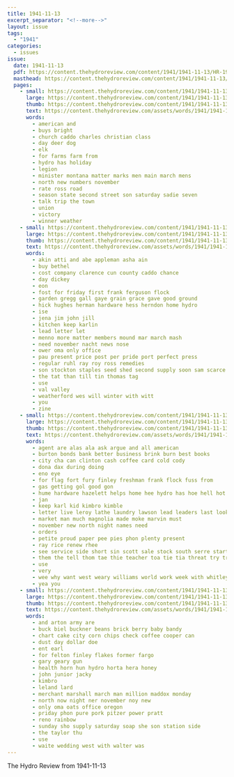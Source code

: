 ```yaml
---
title: 1941-11-13
excerpt_separator: "<!--more-->"
layout: issue
tags:
  - "1941"
categories:
  - issues
issue:
  date: 1941-11-13
  pdf: https://content.thehydroreview.com/content/1941/1941-11-13/HR-1941-11-13.pdf
  masthead: https://content.thehydroreview.com/content/1941/1941-11-13/masthead/HR-1941-11-13.jpg
  pages:
    - small: https://content.thehydroreview.com/content/1941/1941-11-13/small/HR-1941-11-13-01.jpg
      large: https://content.thehydroreview.com/content/1941/1941-11-13/large/HR-1941-11-13-01.jpg
      thumb: https://content.thehydroreview.com/content/1941/1941-11-13/thumbnails/HR-1941-11-13-01.jpg
      text: https://content.thehydroreview.com/assets/words/1941/1941-11-13/HR-1941-11-13-01.txt
      words:
        - american and
        - buys bright
        - church caddo charles christian class
        - day deer dog
        - elk
        - for farms farm from
        - hydro has holiday
        - legion
        - minister montana matter marks men main march mens
        - north new numbers november
        - rate ross road
        - season state second street son saturday sadie seven
        - talk trip the town
        - union
        - victory
        - winner weather
    - small: https://content.thehydroreview.com/content/1941/1941-11-13/small/HR-1941-11-13-02.jpg
      large: https://content.thehydroreview.com/content/1941/1941-11-13/large/HR-1941-11-13-02.jpg
      thumb: https://content.thehydroreview.com/content/1941/1941-11-13/thumbnails/HR-1941-11-13-02.jpg
      text: https://content.thehydroreview.com/assets/words/1941/1941-11-13/HR-1941-11-13-02.txt
      words:
        - akin atti and abe appleman asha ain
        - buy bethel
        - cost company clarence cun county caddo chance
        - day dickey
        - eon
        - fost for friday first frank ferguson flock
        - garden gregg gall gaye grain grace gave good ground
        - hick hughes herman hardware hess herndon home hydro
        - ise
        - jena jim john jill
        - kitchen keep karlin
        - lead letter let
        - menno more matter members mound mar march mash
        - need november nacht news nose
        - ower oma only office
        - pau present price post per pride port perfect press
        - regular ruhl ray roy ross remedies
        - son stockton staples seed shed second supply soon sam scarce supper south saturday sunday sin shower
        - the tat than till tin thomas tag
        - use
        - val valley
        - weatherford wes will winter with witt
        - you
        - zine
    - small: https://content.thehydroreview.com/content/1941/1941-11-13/small/HR-1941-11-13-03.jpg
      large: https://content.thehydroreview.com/content/1941/1941-11-13/large/HR-1941-11-13-03.jpg
      thumb: https://content.thehydroreview.com/content/1941/1941-11-13/thumbnails/HR-1941-11-13-03.jpg
      text: https://content.thehydroreview.com/assets/words/1941/1941-11-13/HR-1941-11-13-03.txt
      words:
        - agent are alas ala ask argue and all american
        - burton bonds bank better business brink burn best books
        - city cha can clinton cash coffee card cold cody
        - dona dax during doing
        - eno eye
        - for flag fort fury finley freshman frank flock fuss from
        - gas getting gol good gon
        - hume hardware hazelett helps home hee hydro has hoe hell hot
        - jan
        - keep karl kid kimbro kimble
        - letter live leroy lathe laundry lawson lead leaders last look
        - market man much magnolia made moke marvin must
        - november new north night names need
        - orders
        - petite proud paper pee pies phon plenty present
        - ray rice renew rhee
        - see service side short sin scott sale stock south serre start station
        - them the tell thom tae thie teacher toa tie tia threat try trial teer texas
        - use
        - very
        - wee why want west weary williams world work week with whitley winter warm will water wal weatherford worth way weathers wait
        - yea you
    - small: https://content.thehydroreview.com/content/1941/1941-11-13/small/HR-1941-11-13-04.jpg
      large: https://content.thehydroreview.com/content/1941/1941-11-13/large/HR-1941-11-13-04.jpg
      thumb: https://content.thehydroreview.com/content/1941/1941-11-13/thumbnails/HR-1941-11-13-04.jpg
      text: https://content.thehydroreview.com/assets/words/1941/1941-11-13/HR-1941-11-13-04.txt
      words:
        - and arton army are
        - buck biel buckner beans brick berry baby bandy
        - chart cake city corn chips check coffee cooper can
        - dust day dollar doe
        - ent earl
        - for felton finley flakes former fargo
        - gary geary gun
        - health horn hun hydro horta hera honey
        - john junior jacky
        - kimbro
        - leland lard
        - merchant marshall march man million maddox monday
        - north now night ner november noy new
        - only oma oats office oregon
        - priday phon pure pork pitzer power pratt
        - reno rainbow
        - sunday sho supply saturday soap she son station side
        - the taylor thu
        - use
        - waite wedding west with walter was
---
```


The Hydro Review from 1941-11-13

<!--more-->

